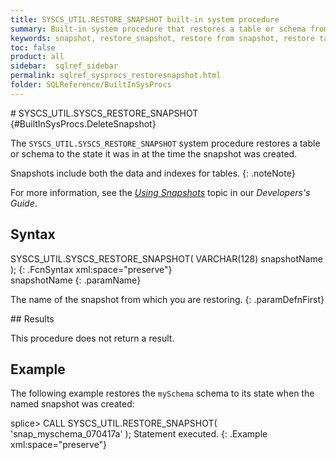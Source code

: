 ```yaml
---
title: SYSCS_UTIL.RESTORE_SNAPSHOT built-in system procedure
summary: Built-in system procedure that restores a table or schema from a previously stored snapshot.
keywords: snapshot, restore_snapshot, restore from snapshot, restore table, restore schema
toc: false
product: all
sidebar:  sqlref_sidebar
permalink: sqlref_sysprocs_restoresnapshot.html
folder: SQLReference/BuiltInSysProcs
---
```

<section>
<div class="TopicContent" data-swiftype-index="true" markdown="1">
# SYSCS_UTIL.SYSCS_RESTORE_SNAPSHOT   {#BuiltInSysProcs.DeleteSnapshot}

The `SYSCS_UTIL.SYSCS_RESTORE_SNAPSHOT` system procedure restores a
table or schema to the state it was in at the time the snapshot was
created.

Snapshots include both the data and indexes for tables.
{: .noteNote}

For more information, see the [*Using
Snapshots*](developers_tuning_snapshots.html) topic in our *Developers's
Guide*.

## Syntax

<div class="fcnWrapperWide" markdown="1">
    SYSCS_UTIL.SYSCS_RESTORE_SNAPSHOT( VARCHAR(128) snapshotName );
{: .FcnSyntax xml:space="preserve"}

</div>
<div class="paramList" markdown="1">
snapshotName
{: .paramName}

The name of the snapshot from which you are restoring.
{: .paramDefnFirst}

</div>
## Results

This procedure does not return a result.

## Example

The following example restores the `mySchema` schema to its state when
the named snapshot was created:

<div class="preWrapperWide" markdown="1">
    splice> CALL SYSCS_UTIL.RESTORE_SNAPSHOT( 'snap_myschema_070417a' );
    Statement executed.
{: .Example xml:space="preserve"}

</div>
</div>
</section>

